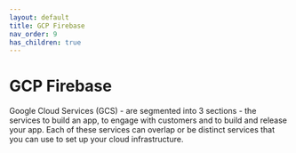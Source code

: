 ```yaml
---
layout: default
title: GCP Firebase
nav_order: 9
has_children: true
---
```


# GCP Firebase

Google Cloud Services (GCS) - are segmented into 3 sections - the services to build an app, to engage with customers and to build and release your app. Each of these services can overlap or be distinct services that you can use to set up your cloud infrastructure.